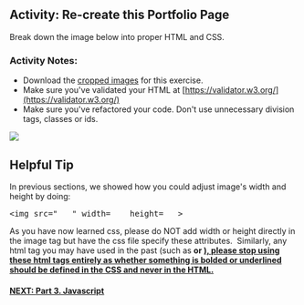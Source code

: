 ## Activity: Re-create this Portfolio Page
Break down the image below into proper HTML and CSS.
### Activity Notes:
* Download the [cropped images](https://s3.amazonaws.com/General_V88/boomyeah2015/codingdojo/curriculum/content/chapter/Portfolio_images.zip) for this exercise.
* Make sure you've validated your HTML at [https://validator.w3.org/](https://validator.w3.org/)
* Make sure you've refactored your code. Don't use unnecessary division tags, classes or ids.

![](https://s3.amazonaws.com/General_V88/boomyeah2015/codingdojo/curriculum/content/chapter/portfolio_assignment_%281%29.png)

## Helpful Tip

In previous sections, we showed how you could adjust image's width and height by doing:

<pre>&lt;img src=&quot;___&quot; width=___ height=___&gt;</pre>

As you have now learned css, please do NOT add width or height directly in the image tag but have the css file specify these attributes.  Similarly, any html tag you may have used in the past (such as <b> or <u>), please stop using these html tags entirely as whether something is bolded or underlined should be defined in the CSS and never in the HTML.

#### NEXT: [Part 3. Javascript](../Part%203.%20Javascript)
